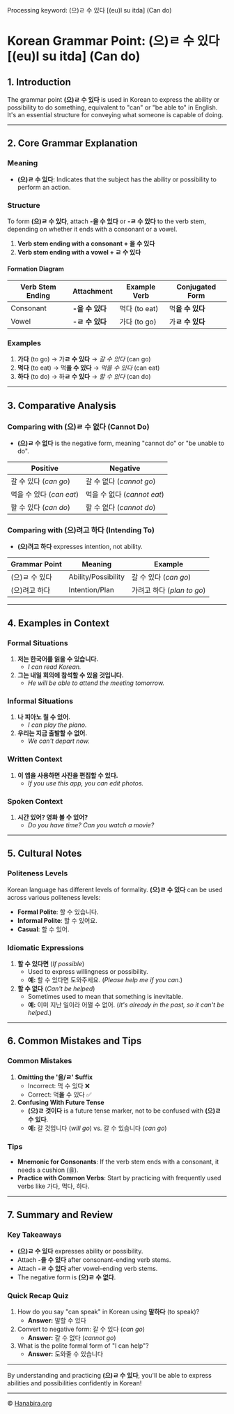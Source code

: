 Processing keyword: (으)ㄹ 수 있다 [(eu)l su itda] (Can do)
# Korean Grammar Point: (으)ㄹ 수 있다 [(eu)l su itda] (Can do)

## 1. Introduction
The grammar point **(으)ㄹ 수 있다** is used in Korean to express the ability or possibility to do something, equivalent to "can" or "be able to" in English. It's an essential structure for conveying what someone is capable of doing.

---
## 2. Core Grammar Explanation
### Meaning
- **(으)ㄹ 수 있다**: Indicates that the subject has the ability or possibility to perform an action.
### Structure
To form **(으)ㄹ 수 있다**, attach **-을 수 있다** or **-ㄹ 수 있다** to the verb stem, depending on whether it ends with a consonant or a vowel.
1. **Verb stem ending with a consonant + 을 수 있다**
2. **Verb stem ending with a vowel + ㄹ 수 있다**
#### Formation Diagram
| Verb Stem Ending | Attachment         | Example Verb | Conjugated Form   |
|------------------|--------------------|--------------|-------------------|
| Consonant        | **-을 수 있다**     | 먹다 (to eat) | 먹**을 수 있다** |
| Vowel            | **-ㄹ 수 있다**     | 가다 (to go)  | 가**ㄹ 수 있다**  |
### Examples
1. **가다** (to go) → 가**ㄹ 수 있다** → *갈 수 있다* (can go)
2. **먹다** (to eat) → 먹**을 수 있다** → *먹을 수 있다* (can eat)
3. **하다** (to do) → 하**ㄹ 수 있다** → *할 수 있다* (can do)
---
## 3. Comparative Analysis
### Comparing with **(으)ㄹ 수 없다** (Cannot Do)
- **(으)ㄹ 수 없다** is the negative form, meaning "cannot do" or "be unable to do".

| Positive                         | Negative                         |
|----------------------------------|----------------------------------|
| 갈 수 있다 (*can go*)             | 갈 수 없다 (*cannot go*)          |
| 먹을 수 있다 (*can eat*)          | 먹을 수 없다 (*cannot eat*)       |
| 할 수 있다 (*can do*)             | 할 수 없다 (*cannot do*)          |

### Comparing with **(으)려고 하다** (Intending To)
- **(으)려고 하다** expresses intention, not ability.

| Grammar Point     | Meaning                 | Example                        |
|-------------------|-------------------------|--------------------------------|
| (으)ㄹ 수 있다     | Ability/Possibility     | 갈 수 있다 (*can go*)           |
| (으)려고 하다      | Intention/Plan          | 가려고 하다 (*plan to go*)      |

---
## 4. Examples in Context
### Formal Situations
1. **저는 한국어를 읽을 수 있습니다.**
   - *I can read Korean.*
2. **그는 내일 회의에 참석할 수 있을 것입니다.**
   - *He will be able to attend the meeting tomorrow.*
### Informal Situations
1. **나 피아노 칠 수 있어.**
   - *I can play the piano.*
2. **우리는 지금 출발할 수 없어.**
   - *We can't depart now.*
### Written Context
1. **이 앱을 사용하면 사진을 편집할 수 있다.**
   - *If you use this app, you can edit photos.*
### Spoken Context
1. **시간 있어? 영화 볼 수 있어?**
   - *Do you have time? Can you watch a movie?*
---
## 5. Cultural Notes
### Politeness Levels
Korean language has different levels of formality. **(으)ㄹ 수 있다** can be used across various politeness levels:
- **Formal Polite**: 할 수 있습니다.
- **Informal Polite**: 할 수 있어요.
- **Casual**: 할 수 있어.
### Idiomatic Expressions
1. **할 수 있다면** (*If possible*)
   - Used to express willingness or possibility.
   - **예:** 할 수 있다면 도와주세요. (*Please help me if you can.*)
2. **할 수 없다** (*Can't be helped*)
   - Sometimes used to mean that something is inevitable.
   - **예:** 이미 지난 일이라 어쩔 수 없어. (*It's already in the past, so it can't be helped.*)
---
## 6. Common Mistakes and Tips
### Common Mistakes
1. **Omitting the '을/ㄹ' Suffix**
   - Incorrect: 먹 수 있다 ❌
   - Correct: 먹**을** 수 있다 ✅
2. **Confusing With Future Tense**
   - **(으)ㄹ 것이다** is a future tense marker, not to be confused with **(으)ㄹ 수 있다**.
   - **예:** 갈 것입니다 (*will go*) vs. 갈 수 있습니다 (*can go*)
### Tips
- **Mnemonic for Consonants**: If the verb stem ends with a consonant, it needs a cushion (을).
- **Practice with Common Verbs**: Start by practicing with frequently used verbs like 가다, 먹다, 하다.
---
## 7. Summary and Review
### Key Takeaways
- **(으)ㄹ 수 있다** expresses ability or possibility.
- Attach **-을 수 있다** after consonant-ending verb stems.
- Attach **-ㄹ 수 있다** after vowel-ending verb stems.
- The negative form is **(으)ㄹ 수 없다**.
### Quick Recap Quiz
1. How do you say "can speak" in Korean using **말하다** (to speak)?
   - **Answer:** 말할 수 있다
2. Convert to negative form: 갈 수 있다 (*can go*)
   - **Answer:** 갈 수 없다 (*cannot go*)
3. What is the polite formal form of "I can help"?
   - **Answer:** 도와줄 수 있습니다
---
By understanding and practicing **(으)ㄹ 수 있다**, you'll be able to express abilities and possibilities confidently in Korean!

---
© [Hanabira.org](https://hanabira.org)

